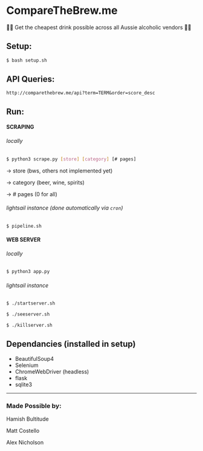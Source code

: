 # CompareTheBrew.me
🍺🍺 Get the cheapest drink possible across all Aussie alcoholic vendors 🍺🍺

## Setup:
```bash
$ bash setup.sh
```

## API Queries:
`http://comparethebrew.me/api?term=TERM&order=score_desc`


## Run:
#### SCRAPING
###### locally
```bash
$ python3 scrape.py [store] [category] [# pages]
```
-> store (bws, others not implemented yet)

-> category (beer, wine, spirits)

-> # pages (0 for all)

###### lightsail instance (done automatically via `cron`)
```bash
$ pipeline.sh
```


#### WEB SERVER
###### locally
```bash
$ python3 app.py
```
###### lightsail instance
```bash
$ ./startserver.sh
```
```bash
$ ./seeserver.sh
```
```bash
$ ./killserver.sh
```

## Dependancies (installed in setup)
- BeautifulSoup4
- Selenium
- ChromeWebDriver (headless)
- flask
- sqlite3

___
### Made Possible by:
Hamish Bultitude

Matt Costello

Alex Nicholson
